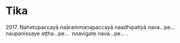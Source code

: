 

# Tika







2017\. Nahetupaccayā naārammaṇapaccayā naadhipatiyā nava…pe…  naupanissaye aṭṭha…pe…  noavigate nava…pe… .



